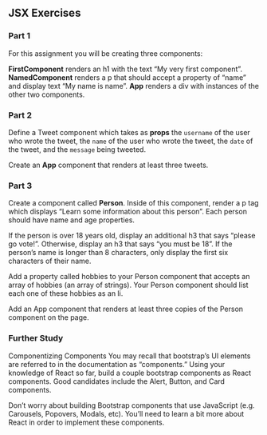## JSX Exercises


### Part 1
For this assignment you will be creating three components:

**FirstComponent**
renders an h1 with the text “My very first component”.
**NamedComponent**
renders a p that should accept a property of “name” and display text “My name is name”.
**App**
renders a div with instances of the other two components.
### Part 2
Define a Tweet component which takes as **props** the `username` of the user who wrote the tweet, the `name` of the user who wrote the tweet, the `date` of the tweet, and the `message` being tweeted.

Create an **App** component that renders at least three tweets.

### Part 3
Create a component called **Person**. Inside of this component, render a p tag which displays “Learn some information about this person”. Each person should have name and age properties.

If the person is over 18 years old, display an additional h3 that says “please go vote!”. Otherwise, display an h3 that says “you must be 18”. If the person’s name is longer than 8 characters, only display the first six characters of their name.

Add a property called hobbies to your Person component that accepts an array of hobbies (an array of strings). Your Person component should list each one of these hobbies as an li.

Add an App component that renders at least three copies of the Person component on the page.

### Further Study
Componentizing Components
You may recall that bootstrap’s UI elements are referred to in the documentation as “components.” Using your knowledge of React so far, build a couple bootstrap components as React components. Good candidates include the Alert, Button, and Card components.

Don’t worry about building Bootstrap components that use JavaScript (e.g. Carousels, Popovers, Modals, etc). You’ll need to learn a bit more about React in order to implement these components.
